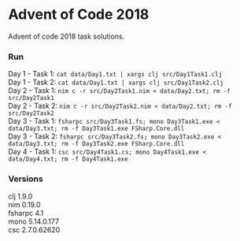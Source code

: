 # Advent of Code 2018

Advent of code 2018 task solutions.

### Run
Day 1 - Task 1: `cat data/Day1.txt | xargs clj src/Day1Task1.clj`  
Day 1 - Task 2: `cat data/Day1.txt | xargs clj src/Day1Task2.clj`  
Day 2 - Task 1: `nim c -r src/Day2Task1.nim < data/Day2.txt; rm -f src/Day2Task1`  
Day 2 - Task 2: `nim c -r src/Day2Task2.nim < data/Day2.txt; rm -f src/Day2Task2`  
Day 3 - Task 1: `fsharpc src/Day3Task1.fs; mono Day3Task1.exe < data/Day3.txt; rm -f Day3Task1.exe FSharp.Core.dll`  
Day 3 - Task 2: `fsharpc src/Day3Task2.fs; mono Day3Task2.exe < data/Day3.txt; rm -f Day3Task2.exe FSharp.Core.dll`  
Day 4 - Task 1: `csc src/Day4Task1.cs; mono Day4Task1.exe < data/Day4.txt; rm -f Day4Task1.exe`  

### Versions
clj 1.9.0  
nim 0.19.0  
fsharpc 4.1  
mono 5.14.0.177  
csc 2.7.0.62620  
